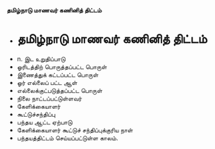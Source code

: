 **தமிழ்நாடு மாணவர் கணினித் திட்டம்**
- # தமிழ்நாடு மாணவர் கணினித் திட்டம்
- n. இட உறுதிப்பாடு
- ஓரிடத்திற் பொருத்தப்பட்ட பொருள்
- இணைத்துக் கட்டப்பட்ட பொருள்
- ஓர் எல்லைப் பட்ட ஆள்
- எல்லைக்குட்படுத்தப்பட்ட பொருள்
- நிலை நாட்டப்பட்டுள்ளவர்
- கேளிக்கையாளர்
- கூட்டுச்சந்திப்பு
- பந்தய ஆட்ட ஏற்பாடு
- கேளிக்கையாளர் கூட்டுச் சந்திப்புக்குரிய நாள்
- பந்தயத்திட்டம் செய்யப்பட்டுள்ள காலம்.

